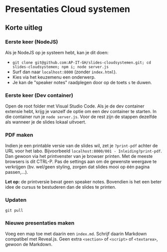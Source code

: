 # Presentaties Cloud systemen

## Korte uitleg

### Eerste keer (NodeJS)
Als je NodeJS op je systeem hebt, kan je dit doen:

- `git clone git@github.com:AP-IT-GH/slides-cloudsystemen.git; cd slides-cloudsystemen; npm i; node server.js`
- Surf dan naar `localhost:8000` (zonder `index.html`).
- Kies via het keuzemenu een onderwerp.
- Je kan de "speaker notes" raadplegen door op de toets `s` te duwen.

### Eerste keer (Dev container)
Open de root folder met Visual Studio Code. Als je de dev container extensie hebt, krijg je vanzelf de optie om een dev container te starten. In die container run je `node server.js`. Voor de rest zijn de stappen dezelfde als wanneer je de slides lokaal uitvoert.

### PDF maken
Indien je een printable versie van de slides wil, zet je `?print-pdf` achter de URL voor het labo. Bijvoorbeeld `localhost:8000/001 - Inleiding?print-pdf`. Dan gewoon via het printvenster van je browser printen. Met de meeste browsers is dit CTRL-P. Pas de settings aan om de gewenste weergave te verkrijgen (bv. wel/geen styling, zorgen dat slides mooi op één pagina passen,...).

**Let op:** de printversie bevat geen speaker notes. Bovendien is het een beter idee de cursus te bestuderen dan de slides te printen.

### Updaten
`git pull`

### Nieuwe presentaties maken
Voeg een map toe met daarin een `index.md`.
Schrijf daarin Markdown compatibel met Reveal.js.
Geen extra `<section>` of `<script>` of `<textarea>`, gewoon de Markdown.
